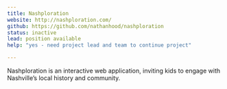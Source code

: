 ```yaml
---
title: Nashploration
website: http://nashploration.com/
github: https://github.com/nathanhood/nashploration
status: inactive
lead: position available 
help: "yes - need project lead and team to continue project"

---
```

Nashploration is an interactive web application, inviting kids to engage with Nashville’s local history and community.
